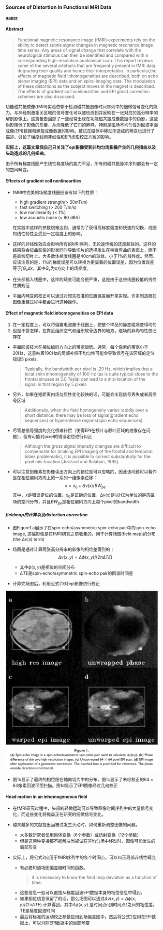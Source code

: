 ### Sources of Distortion in Functional MRI Data

[**paper**](http://invibe.net/biblio_database_dyva/woda/data/att/9f9f.file.pdf)

#### Abstract
> Functional magnetic resonance image (fMRI) experiments rely on the ability to detect subtle signal changes in magnetic resonance image time series. Any areas of signal change that correlate with the neurological stimulus can then be identified and compared with a corresponding high-resolution anatomical scan. This report reviews some of the several artefacts that are frequently present in fMRI data, degrading their quality and hence their interpretation. In particular,the effects of magnetic field inhomogeneities are described, both on echo planar imaging (EPI) data and on spiral imaging data. The modulation of these distortions as the subject moves in the magnet is described. The effects of gradient coil nonlinearities and EPI ghost correction schemes are also discussed.

功能磁共振成像(fMRI)实验依赖于检测磁共振图像时间序列中的细微信号变化的能力。与神经刺激相关区域的信号变化可以被检测到并反映在一张对应的高分辨率的解剖影像上。这篇报告回顾了一些经常出现在功能磁共振成像数据中的伪影，这些伪影降低了影像的质量，从而降低了它们的解释。特别是磁场不均匀性对回波平面成像(EPI)数据和螺旋成像数据的影响。被试在磁体中移动所造成的畸变也进行了描述。讨论了梯度线圈非线性和EPI虚影校正方案的影响。

**实际上，这篇文章我自己只关注了epi影像受到非均匀场影像产生的几何扭曲以及头动造成的几何扭曲。**

由于所有梯度线圈产生线性梯度场的能力不足，所有的磁共振脉冲序列都会有一定的空间畸变。

#### Effects of gradient coil nonlinearities

- fMRI中完美的场梯度线圈应该有如下的性质：
  - high gradient strength(> 30mT/m)
  - fast switching (> 200 T/m/s)
  - low nonlinearity (< 1%)
  - low acoustic noise (< 80 dBA)
  
  在实践中这样的参数很难达到，通常为了获得高梯度强度和快速的切换，线圈的线性特性会受到一定程度上的影响。

- 这样的非线性效应会影响所有的MRI序列，无论是传统的还是超快的。这样的结果将会扭曲影像的形状同时导致切片的选择发生在稍微弯曲的表面上，而不是直线切片上。大多数体梯度线圈是40cm的球体，小于1%的线性度。然而，应该注意的是，1%的梯度误差可以转换为更显著的位置误差，因为位置误差等于$\int{G_x}dx$，其中$G_x$为x方向上的场梯度。

- 在头部插入线圈中，这样的畸变可能会更严重，这是由于这些线圈较低的线性性质规范

- 平面内畸变的校正可以通过对预先校准的位置误差展开来实现。许多制造商在图像重建过程中都会进行这种操作。

#### Effect of magnetic field inhomogeneities on EPI data
1. 在一定程度上，可以将偏置电流置于线圈上，使整个样品的静态磁场变得均匀
2. 但是不管怎样，在靠近组织空气和组织软骨边界的地方，磁场的非均匀性依旧存在

- 平面回波技术在相位编码方向上的带宽很低。通常，每个像素的带宽小于20Hz，这意味着100Hz的局部补偿不均匀性可能会导致信号在该区域的定位错误5 pixels.
  >Typically, the bandwidth per pixel is ,20 Hz, which implies that a local shim inhomogeneity of 100 Hz (as is quite typical close to the frontal sinuses at 3.0 Tesla) can lead to a mis-location of the signal in that region by 5 pixels

- 另外，如果在短距离内场匀质性变化较快的话，可能会出现信号丢失或者高信号区域
  > Additionally, when the field homogeneity varies rapidly over a short distance, there may be loss of signal(gradient echo sequences) or hyperintense regions(spin echo sequences)

- 尽管总信号强度的变化很难补偿（使得EPI在额叶与颞叶区域的成像存在问题），但有可能对pixel的错误定位进行纠正
  > Although the gross signal intensity changes are difficult to compensate for (making EPI imaging of the frontal and temporal lobes problematic), it is possible to correct substantially for the pixel mis-location [Jezzard and Balaban, 1995].

- 可以注意到像素在影像读出方向上的错位是可以忽略的，因此该问题可以看作是在相位编码方向上的一系列一维像素位移：
  $$x=x_0 + \Delta v(x)/BW_{pe} \tag{1}$$
  其中，$x$是错误定位的位置，$x_0$是正确的位置，$\Delta v(x)$是以HZ为单位的静态磁场的空间分布，并且$BW_{pe}$是相位编码方向上每个pixel的bandwidth

##### fieldmap的计算以及distortion correction
- 图Figure1.a展示了在spin-echo/asymmetric spin-echo pair中的spin-echo image, 这幅影像是在fMRI研究之前收集的，用于计算场图(field map)的分布(the $\Delta v(x)$ term)
- 场图是通过计算两张高分辨率的影像的相位差得到的：
  $$\Delta v(x,y) = \Delta \phi(x,y)/(2\pi\Delta TE) \tag{2}$$
  - 其中$\phi(x,y)$是相位的空间分布
  - $\Delta TE$是spin-echo/asymmetric spin-echo pair的回波时间差

- 计算完场图后，利用公式(1)对epi影像进行校正

![图一](./images/Sources_of_Distortion_in_Functional_MRI_Data_1.png)

- 图1b显示了最终的相位图在轴向切片中的分布。图1c显示了未经校正的$64\times64$像素回波平面扫描。图1d显示了EPI图像经过几何校正

#### Head motion in an inhomogeneous field
- 在fMRI研究过程中，头部的轻微运动可以导致图像时间序列中的大量信号变化，而这些变化将掩盖正在研究的细微信号变化。

- 越来越多的文献提出当被试发生头动时，如何重新调整图像的问题。
  - 大多数研究者使用刚体变换（6个参数）或仿射变换（12个参数）
  - 但是这两种变换都不能解决当被试在非均匀场中移动时，图像可能发生的局部形变

- 实际上，将公式2应用于fMRI序列中的各个时间点，可以纠正局部非线性畸变
  - 有必要知道场图偏差随时间的函数。
    >  it is necessary to know the field map deviation as a function of time.
  - 这些信息一般可以直接从梯度回波EPI数据本身的相位信息中得到。
  - 如果相位信息保留了的话，那么场图可以通过$\Delta v(x,y) = \Delta \phi(x,y)/(2\pi\Delta TE)$ 计算得到，其中$\Delta \phi(x,y)$ 是时间点n到时间点1之间的相位差，TE是梯度回波时间
  - 最后将标准的运动校正参数应用到场偏差图中，然后将公式2应用在EPI数据上，可以消除EPI数据中的局部畸变